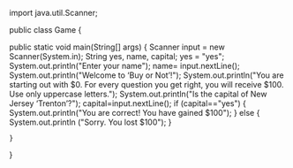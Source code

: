 import java.util.Scanner;

public class Game {
    
public static void main(String[] args) {
Scanner input = new Scanner(System.in);
String yes, name, capital;
yes = "yes"; 	
System.out.println("Enter your name");
name= input.nextLine();
System.out.println("Welcome to ‘Buy or Not’!");
System.out.println("You are starting out with $0. For every question you get right, you will receive $100. Use only uppercase letters.");
System.out.println("Is the capital of New Jersey ‘Trenton’?");
capital=input.nextLine();
if (capital=="yes")
{
	System.out.println("You are correct! You have gained $100");
}
else
{
	System.out.println ("Sorry. You lost $100");
}

    }
}
